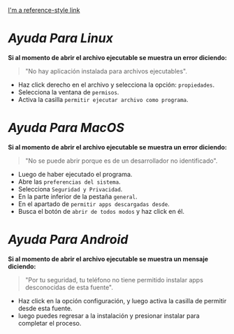 [I'm a reference-style link](#ayuda-para-android)


# _Ayuda Para Linux_
**Si al momento de abrir el archivo ejecutable se muestra un error diciendo:**
   > "No hay aplicación instalada para archivos ejecutables".

   + Haz click derecho en el archivo y selecciona la opción: `propiedades`.
   + Selecciona la ventana de `permisos`.
   + Activa la casilla `permitir ejecutar archivo como programa`.

# _Ayuda Para MacOS_
**Si al momento de abrir el archivo ejecutable se muestra un error diciendo:**
   > "No se puede abrir porque es de un desarrollador no identificado".

   + Luego de haber ejecutado el programa.
   + Abre las `preferencias del sistema`.
   + Selecciona `Seguridad y Privacidad`.
   + En la parte inferior de la pestaña `general`.
   + En el apartado de `permitir apps descargadas desde`.
   + Busca el botón de `abrir de todos modos` y haz click en él.

# _Ayuda Para Android_
**Si al momento de abrir el archivo ejecutable se muestra un mensaje diciendo:**
   > "Por tu seguridad, tu teléfono no tiene permitido instalar apps desconocidas de esta fuente".

   + Haz click en la opción configuración, y luego activa la casilla de permitir desde esta fuente.
   + luego puedes regresar a la instalación y presionar instalar para completar el proceso.